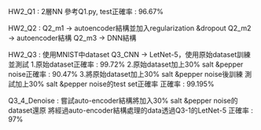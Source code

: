 HW2_Q1 : 2層NN 
參考Q1.py, test正確率 : 96.67%

HW2_Q2 : 
Q2_m1 -> autoencoder結構並加入regularization &dropout
Q2_m2 -> autoencoder結構
Q2_m3 -> DNN結構

HW2_Q3 : 使用MNIST中dataset
Q3_CNN -> LetNet-5，使用原始dataset訓練並測試
          1.原始dataset正確率 : 99.72%
          2.原始dataset加上30% salt &pepper noise正確率 : 90.47%
          3.將原始dataset加上30% salt &pepper noise後訓練
            測試加上30% salt &pepper noise的test set正確率
            正確率 : 99.195%

          
Q3_4_Denoise : 嘗試auto-encoder結構將加入30% salt &pepper noise的dataset還原
               將經過auto-encoder結構處理的data透過Q3-1的LetNet-5
               正確率 : 97%

